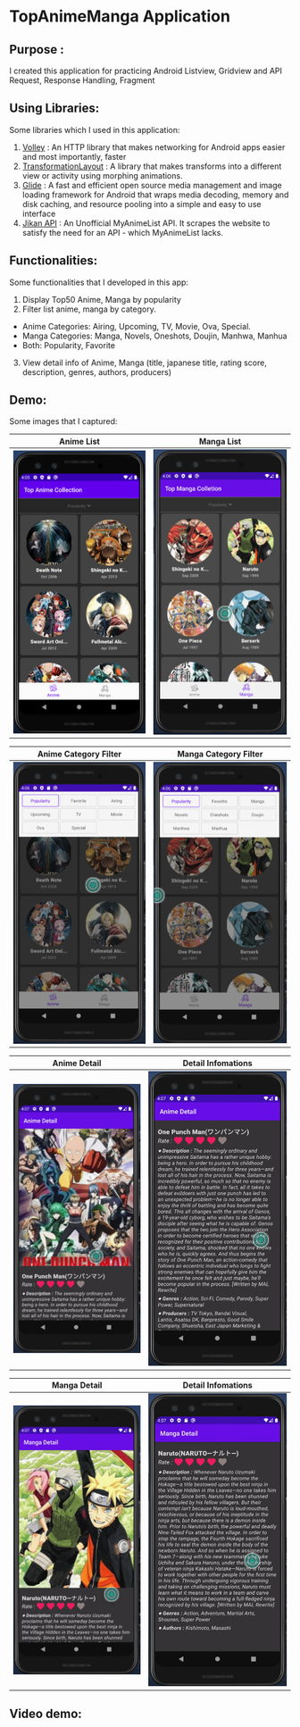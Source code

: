 # TopAnimeManga Application
## Purpose : 
I created this application for practicing Android Listview, Gridview and API Request, Response Handling, Fragment
## Using Libraries:
Some libraries which I used in this application:

1. <a href="https://developer.android.com/training/volley">Volley</a> : An HTTP library that makes networking for Android apps easier and most importantly, faster
2. <a href="https://github.com/skydoves/TransformationLayout">TransformationLayout</a> : A library that makes transforms into a different view or activity using morphing animations.
3. <a href="https://github.com/bumptech/glide">Glide</a> : A fast and efficient open source media management and image loading framework for Android that wraps media decoding, memory and disk caching, and resource pooling into a simple and easy to use interface
4. <a href="https://jikan.docs.apiary.io/#reference/0/top">Jikan API</a> : An Unofficial MyAnimeList API. It scrapes the website to satisfy the need for an API - which MyAnimeList lacks.

## Functionalities:
Some functionalities that I developed in this app:

1. Display Top50 Anime, Manga by popularity
2. Filter list anime, manga by category. 
* Anime Categories: Airing, Upcoming, TV, Movie, Ova, Special. 
* Manga Categories: Manga, Novels, Oneshots, Doujin, Manhwa, Manhua 
* Both: Popularity, Favorite

3. View detail info of Anime, Manga (title, japanese title, rating score, description, genres, authors, producers)

## Demo:
Some images that I captured:

Anime List            |   Manga List
:-------------------------:|:-------------------------:
![](./demo_img/anime_fragment.png)  |  ![](./demo_img/manga_fragment.png)

Anime Category Filter           |   Manga Category Filter
:-------------------------:|:-------------------------:
![](./demo_img/anime_filter.png)  |  ![](./demo_img/manga_filter.png)

Anime Detail           |   Detail Infomations
:-------------------------:|:-------------------------:   
![](./demo_img/anime_detail.png) | ![](./demo_img/anime_detail_2.png)

Manga Detail           |   Detail Infomations
:-------------------------:|:-------------------------:   
![](./demo_img/manga_detail.png) | ![](./demo_img/manga_detail_2.png)

## Video demo: 

[](./demo_img/demo.mov)
